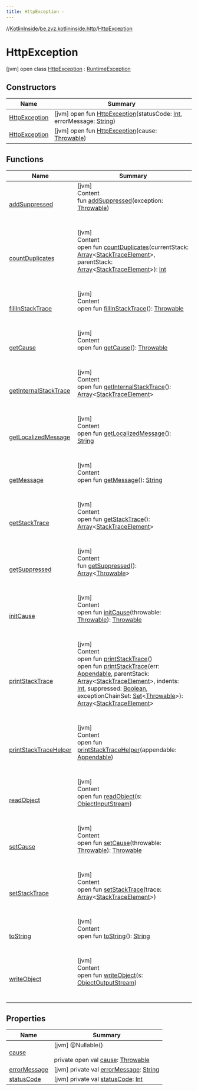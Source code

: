```yaml
---
title: HttpException -
---
```

//[KotlinInside](../../index.md)/[be.zvz.kotlininside.http](../index.md)/[HttpException](index.md)



# HttpException  
 [jvm] open class [HttpException](index.md) : [RuntimeException](https://docs.oracle.com/javase/7/docs/api/java/lang/RuntimeException.html)   


## Constructors  
  
|  Name|  Summary| 
|---|---|
| <a name="be.zvz.kotlininside.http/HttpException/HttpException/#int#java.lang.String/PointingToDeclaration/"></a>[HttpException](-http-exception.md)| <a name="be.zvz.kotlininside.http/HttpException/HttpException/#int#java.lang.String/PointingToDeclaration/"></a> [jvm] open fun [HttpException](-http-exception.md)(statusCode: [Int](https://kotlinlang.org/api/latest/jvm/stdlib/kotlin/-int/index.html), errorMessage: [String](https://docs.oracle.com/javase/7/docs/api/java/lang/String.html))   <br>
| <a name="be.zvz.kotlininside.http/HttpException/HttpException/#java.lang.Throwable/PointingToDeclaration/"></a>[HttpException](-http-exception.md)| <a name="be.zvz.kotlininside.http/HttpException/HttpException/#java.lang.Throwable/PointingToDeclaration/"></a> [jvm] open fun [HttpException](-http-exception.md)(cause: [Throwable](https://docs.oracle.com/javase/7/docs/api/java/lang/Throwable.html))   <br>


## Functions  
  
|  Name|  Summary| 
|---|---|
| <a name="java.lang/Throwable/addSuppressed/#java.lang.Throwable/PointingToDeclaration/"></a>[addSuppressed](../-http-request/-http-request-exception/index.md#%5Bjava.lang%2FThrowable%2FaddSuppressed%2F%23java.lang.Throwable%2FPointingToDeclaration%2F%5D%2FFunctions%2F-1231821796)| <a name="java.lang/Throwable/addSuppressed/#java.lang.Throwable/PointingToDeclaration/"></a>[jvm]  <br>Content  <br>fun [addSuppressed](../-http-request/-http-request-exception/index.md#%5Bjava.lang%2FThrowable%2FaddSuppressed%2F%23java.lang.Throwable%2FPointingToDeclaration%2F%5D%2FFunctions%2F-1231821796)(exception: [Throwable](https://docs.oracle.com/javase/7/docs/api/java/lang/Throwable.html))  <br><br><br>
| <a name="java.lang/Throwable/countDuplicates/#java.lang.StackTraceElement[]#java.lang.StackTraceElement[]/PointingToDeclaration/"></a>[countDuplicates](../-http-request/-http-request-exception/index.md#%5Bjava.lang%2FThrowable%2FcountDuplicates%2F%23java.lang.StackTraceElement%5B%5D%23java.lang.StackTraceElement%5B%5D%2FPointingToDeclaration%2F%5D%2FFunctions%2F-1231821796)| <a name="java.lang/Throwable/countDuplicates/#java.lang.StackTraceElement[]#java.lang.StackTraceElement[]/PointingToDeclaration/"></a>[jvm]  <br>Content  <br>open fun [countDuplicates](../-http-request/-http-request-exception/index.md#%5Bjava.lang%2FThrowable%2FcountDuplicates%2F%23java.lang.StackTraceElement%5B%5D%23java.lang.StackTraceElement%5B%5D%2FPointingToDeclaration%2F%5D%2FFunctions%2F-1231821796)(currentStack: [Array](https://kotlinlang.org/api/latest/jvm/stdlib/kotlin/-array/index.html)<[StackTraceElement](https://docs.oracle.com/javase/7/docs/api/java/lang/StackTraceElement.html)>, parentStack: [Array](https://kotlinlang.org/api/latest/jvm/stdlib/kotlin/-array/index.html)<[StackTraceElement](https://docs.oracle.com/javase/7/docs/api/java/lang/StackTraceElement.html)>): [Int](https://kotlinlang.org/api/latest/jvm/stdlib/kotlin/-int/index.html)  <br><br><br>
| <a name="java.lang/Throwable/fillInStackTrace/#/PointingToDeclaration/"></a>[fillInStackTrace](../-http-request/-http-request-exception/index.md#%5Bjava.lang%2FThrowable%2FfillInStackTrace%2F%23%2FPointingToDeclaration%2F%5D%2FFunctions%2F-1231821796)| <a name="java.lang/Throwable/fillInStackTrace/#/PointingToDeclaration/"></a>[jvm]  <br>Content  <br>open fun [fillInStackTrace](../-http-request/-http-request-exception/index.md#%5Bjava.lang%2FThrowable%2FfillInStackTrace%2F%23%2FPointingToDeclaration%2F%5D%2FFunctions%2F-1231821796)(): [Throwable](https://docs.oracle.com/javase/7/docs/api/java/lang/Throwable.html)  <br><br><br>
| <a name="java.lang/Throwable/getCause/#/PointingToDeclaration/"></a>[getCause](../-http-request/-http-request-exception/index.md#%5Bjava.lang%2FThrowable%2FgetCause%2F%23%2FPointingToDeclaration%2F%5D%2FFunctions%2F-1231821796)| <a name="java.lang/Throwable/getCause/#/PointingToDeclaration/"></a>[jvm]  <br>Content  <br>open fun [getCause](../-http-request/-http-request-exception/index.md#%5Bjava.lang%2FThrowable%2FgetCause%2F%23%2FPointingToDeclaration%2F%5D%2FFunctions%2F-1231821796)(): [Throwable](https://docs.oracle.com/javase/7/docs/api/java/lang/Throwable.html)  <br><br><br>
| <a name="java.lang/Throwable/getInternalStackTrace/#/PointingToDeclaration/"></a>[getInternalStackTrace](../-http-request/-http-request-exception/index.md#%5Bjava.lang%2FThrowable%2FgetInternalStackTrace%2F%23%2FPointingToDeclaration%2F%5D%2FFunctions%2F-1231821796)| <a name="java.lang/Throwable/getInternalStackTrace/#/PointingToDeclaration/"></a>[jvm]  <br>Content  <br>open fun [getInternalStackTrace](../-http-request/-http-request-exception/index.md#%5Bjava.lang%2FThrowable%2FgetInternalStackTrace%2F%23%2FPointingToDeclaration%2F%5D%2FFunctions%2F-1231821796)(): [Array](https://kotlinlang.org/api/latest/jvm/stdlib/kotlin/-array/index.html)<[StackTraceElement](https://docs.oracle.com/javase/7/docs/api/java/lang/StackTraceElement.html)>  <br><br><br>
| <a name="java.lang/Throwable/getLocalizedMessage/#/PointingToDeclaration/"></a>[getLocalizedMessage](../-http-request/-http-request-exception/index.md#%5Bjava.lang%2FThrowable%2FgetLocalizedMessage%2F%23%2FPointingToDeclaration%2F%5D%2FFunctions%2F-1231821796)| <a name="java.lang/Throwable/getLocalizedMessage/#/PointingToDeclaration/"></a>[jvm]  <br>Content  <br>open fun [getLocalizedMessage](../-http-request/-http-request-exception/index.md#%5Bjava.lang%2FThrowable%2FgetLocalizedMessage%2F%23%2FPointingToDeclaration%2F%5D%2FFunctions%2F-1231821796)(): [String](https://docs.oracle.com/javase/7/docs/api/java/lang/String.html)  <br><br><br>
| <a name="java.lang/Throwable/getMessage/#/PointingToDeclaration/"></a>[getMessage](../-http-request/-http-request-exception/index.md#%5Bjava.lang%2FThrowable%2FgetMessage%2F%23%2FPointingToDeclaration%2F%5D%2FFunctions%2F-1231821796)| <a name="java.lang/Throwable/getMessage/#/PointingToDeclaration/"></a>[jvm]  <br>Content  <br>open fun [getMessage](../-http-request/-http-request-exception/index.md#%5Bjava.lang%2FThrowable%2FgetMessage%2F%23%2FPointingToDeclaration%2F%5D%2FFunctions%2F-1231821796)(): [String](https://docs.oracle.com/javase/7/docs/api/java/lang/String.html)  <br><br><br>
| <a name="java.lang/Throwable/getStackTrace/#/PointingToDeclaration/"></a>[getStackTrace](../-http-request/-http-request-exception/index.md#%5Bjava.lang%2FThrowable%2FgetStackTrace%2F%23%2FPointingToDeclaration%2F%5D%2FFunctions%2F-1231821796)| <a name="java.lang/Throwable/getStackTrace/#/PointingToDeclaration/"></a>[jvm]  <br>Content  <br>open fun [getStackTrace](../-http-request/-http-request-exception/index.md#%5Bjava.lang%2FThrowable%2FgetStackTrace%2F%23%2FPointingToDeclaration%2F%5D%2FFunctions%2F-1231821796)(): [Array](https://kotlinlang.org/api/latest/jvm/stdlib/kotlin/-array/index.html)<[StackTraceElement](https://docs.oracle.com/javase/7/docs/api/java/lang/StackTraceElement.html)>  <br><br><br>
| <a name="java.lang/Throwable/getSuppressed/#/PointingToDeclaration/"></a>[getSuppressed](../-http-request/-http-request-exception/index.md#%5Bjava.lang%2FThrowable%2FgetSuppressed%2F%23%2FPointingToDeclaration%2F%5D%2FFunctions%2F-1231821796)| <a name="java.lang/Throwable/getSuppressed/#/PointingToDeclaration/"></a>[jvm]  <br>Content  <br>fun [getSuppressed](../-http-request/-http-request-exception/index.md#%5Bjava.lang%2FThrowable%2FgetSuppressed%2F%23%2FPointingToDeclaration%2F%5D%2FFunctions%2F-1231821796)(): [Array](https://kotlinlang.org/api/latest/jvm/stdlib/kotlin/-array/index.html)<[Throwable](https://docs.oracle.com/javase/7/docs/api/java/lang/Throwable.html)>  <br><br><br>
| <a name="java.lang/Throwable/initCause/#java.lang.Throwable/PointingToDeclaration/"></a>[initCause](../-http-request/-http-request-exception/index.md#%5Bjava.lang%2FThrowable%2FinitCause%2F%23java.lang.Throwable%2FPointingToDeclaration%2F%5D%2FFunctions%2F-1231821796)| <a name="java.lang/Throwable/initCause/#java.lang.Throwable/PointingToDeclaration/"></a>[jvm]  <br>Content  <br>open fun [initCause](../-http-request/-http-request-exception/index.md#%5Bjava.lang%2FThrowable%2FinitCause%2F%23java.lang.Throwable%2FPointingToDeclaration%2F%5D%2FFunctions%2F-1231821796)(throwable: [Throwable](https://docs.oracle.com/javase/7/docs/api/java/lang/Throwable.html)): [Throwable](https://docs.oracle.com/javase/7/docs/api/java/lang/Throwable.html)  <br><br><br>
| <a name="java.lang/Throwable/printStackTrace/#/PointingToDeclaration/"></a>[printStackTrace](../-http-request/-http-request-exception/index.md#%5Bjava.lang%2FThrowable%2FprintStackTrace%2F%23%2FPointingToDeclaration%2F%5D%2FFunctions%2F-1231821796)| <a name="java.lang/Throwable/printStackTrace/#/PointingToDeclaration/"></a>[jvm]  <br>Content  <br>open fun [printStackTrace](../-http-request/-http-request-exception/index.md#%5Bjava.lang%2FThrowable%2FprintStackTrace%2F%23%2FPointingToDeclaration%2F%5D%2FFunctions%2F-1231821796)()  <br>open fun [printStackTrace](../-http-request/-http-request-exception/index.md#%5Bjava.lang%2FThrowable%2FprintStackTrace%2F%23java.lang.Appendable%23java.lang.StackTraceElement%5B%5D%23int%23boolean%23java.util.Set%3Cjava.lang.Throwable%3E%2FPointingToDeclaration%2F%5D%2FFunctions%2F-1231821796)(err: [Appendable](https://docs.oracle.com/javase/7/docs/api/java/lang/Appendable.html), parentStack: [Array](https://kotlinlang.org/api/latest/jvm/stdlib/kotlin/-array/index.html)<[StackTraceElement](https://docs.oracle.com/javase/7/docs/api/java/lang/StackTraceElement.html)>, indents: [Int](https://kotlinlang.org/api/latest/jvm/stdlib/kotlin/-int/index.html), suppressed: [Boolean](https://kotlinlang.org/api/latest/jvm/stdlib/kotlin/-boolean/index.html), exceptionChainSet: [Set](https://docs.oracle.com/javase/7/docs/api/java/util/Set.html)<[Throwable](https://docs.oracle.com/javase/7/docs/api/java/lang/Throwable.html)>): [Array](https://kotlinlang.org/api/latest/jvm/stdlib/kotlin/-array/index.html)<[StackTraceElement](https://docs.oracle.com/javase/7/docs/api/java/lang/StackTraceElement.html)>  <br><br><br>
| <a name="java.lang/Throwable/printStackTraceHelper/#java.lang.Appendable/PointingToDeclaration/"></a>[printStackTraceHelper](../-http-request/-http-request-exception/index.md#%5Bjava.lang%2FThrowable%2FprintStackTraceHelper%2F%23java.lang.Appendable%2FPointingToDeclaration%2F%5D%2FFunctions%2F-1231821796)| <a name="java.lang/Throwable/printStackTraceHelper/#java.lang.Appendable/PointingToDeclaration/"></a>[jvm]  <br>Content  <br>open fun [printStackTraceHelper](../-http-request/-http-request-exception/index.md#%5Bjava.lang%2FThrowable%2FprintStackTraceHelper%2F%23java.lang.Appendable%2FPointingToDeclaration%2F%5D%2FFunctions%2F-1231821796)(appendable: [Appendable](https://docs.oracle.com/javase/7/docs/api/java/lang/Appendable.html))  <br><br><br>
| <a name="java.lang/Throwable/readObject/#java.io.ObjectInputStream/PointingToDeclaration/"></a>[readObject](../-http-request/-http-request-exception/index.md#%5Bjava.lang%2FThrowable%2FreadObject%2F%23java.io.ObjectInputStream%2FPointingToDeclaration%2F%5D%2FFunctions%2F-1231821796)| <a name="java.lang/Throwable/readObject/#java.io.ObjectInputStream/PointingToDeclaration/"></a>[jvm]  <br>Content  <br>open fun [readObject](../-http-request/-http-request-exception/index.md#%5Bjava.lang%2FThrowable%2FreadObject%2F%23java.io.ObjectInputStream%2FPointingToDeclaration%2F%5D%2FFunctions%2F-1231821796)(s: [ObjectInputStream](https://docs.oracle.com/javase/7/docs/api/java/io/ObjectInputStream.html))  <br><br><br>
| <a name="java.lang/Throwable/setCause/#java.lang.Throwable/PointingToDeclaration/"></a>[setCause](../-http-request/-http-request-exception/index.md#%5Bjava.lang%2FThrowable%2FsetCause%2F%23java.lang.Throwable%2FPointingToDeclaration%2F%5D%2FFunctions%2F-1231821796)| <a name="java.lang/Throwable/setCause/#java.lang.Throwable/PointingToDeclaration/"></a>[jvm]  <br>Content  <br>open fun [setCause](../-http-request/-http-request-exception/index.md#%5Bjava.lang%2FThrowable%2FsetCause%2F%23java.lang.Throwable%2FPointingToDeclaration%2F%5D%2FFunctions%2F-1231821796)(throwable: [Throwable](https://docs.oracle.com/javase/7/docs/api/java/lang/Throwable.html)): [Throwable](https://docs.oracle.com/javase/7/docs/api/java/lang/Throwable.html)  <br><br><br>
| <a name="java.lang/Throwable/setStackTrace/#java.lang.StackTraceElement[]/PointingToDeclaration/"></a>[setStackTrace](../-http-request/-http-request-exception/index.md#%5Bjava.lang%2FThrowable%2FsetStackTrace%2F%23java.lang.StackTraceElement%5B%5D%2FPointingToDeclaration%2F%5D%2FFunctions%2F-1231821796)| <a name="java.lang/Throwable/setStackTrace/#java.lang.StackTraceElement[]/PointingToDeclaration/"></a>[jvm]  <br>Content  <br>open fun [setStackTrace](../-http-request/-http-request-exception/index.md#%5Bjava.lang%2FThrowable%2FsetStackTrace%2F%23java.lang.StackTraceElement%5B%5D%2FPointingToDeclaration%2F%5D%2FFunctions%2F-1231821796)(trace: [Array](https://kotlinlang.org/api/latest/jvm/stdlib/kotlin/-array/index.html)<[StackTraceElement](https://docs.oracle.com/javase/7/docs/api/java/lang/StackTraceElement.html)>)  <br><br><br>
| <a name="java.lang/Throwable/toString/#/PointingToDeclaration/"></a>[toString](../-http-request/-http-request-exception/index.md#%5Bjava.lang%2FThrowable%2FtoString%2F%23%2FPointingToDeclaration%2F%5D%2FFunctions%2F-1231821796)| <a name="java.lang/Throwable/toString/#/PointingToDeclaration/"></a>[jvm]  <br>Content  <br>open fun [toString](../-http-request/-http-request-exception/index.md#%5Bjava.lang%2FThrowable%2FtoString%2F%23%2FPointingToDeclaration%2F%5D%2FFunctions%2F-1231821796)(): [String](https://docs.oracle.com/javase/7/docs/api/java/lang/String.html)  <br><br><br>
| <a name="java.lang/Throwable/writeObject/#java.io.ObjectOutputStream/PointingToDeclaration/"></a>[writeObject](../-http-request/-http-request-exception/index.md#%5Bjava.lang%2FThrowable%2FwriteObject%2F%23java.io.ObjectOutputStream%2FPointingToDeclaration%2F%5D%2FFunctions%2F-1231821796)| <a name="java.lang/Throwable/writeObject/#java.io.ObjectOutputStream/PointingToDeclaration/"></a>[jvm]  <br>Content  <br>open fun [writeObject](../-http-request/-http-request-exception/index.md#%5Bjava.lang%2FThrowable%2FwriteObject%2F%23java.io.ObjectOutputStream%2FPointingToDeclaration%2F%5D%2FFunctions%2F-1231821796)(s: [ObjectOutputStream](https://docs.oracle.com/javase/7/docs/api/java/io/ObjectOutputStream.html))  <br><br><br>


## Properties  
  
|  Name|  Summary| 
|---|---|
| <a name="be.zvz.kotlininside.http/HttpException/cause/#/PointingToDeclaration/"></a>[cause](cause.md)| <a name="be.zvz.kotlininside.http/HttpException/cause/#/PointingToDeclaration/"></a> [jvm] @Nullable()  <br>  <br>private open val [cause](cause.md): [Throwable](https://docs.oracle.com/javase/7/docs/api/java/lang/Throwable.html)   <br>
| <a name="be.zvz.kotlininside.http/HttpException/errorMessage/#/PointingToDeclaration/"></a>[errorMessage](error-message.md)| <a name="be.zvz.kotlininside.http/HttpException/errorMessage/#/PointingToDeclaration/"></a> [jvm] private val [errorMessage](error-message.md): [String](https://docs.oracle.com/javase/7/docs/api/java/lang/String.html)   <br>
| <a name="be.zvz.kotlininside.http/HttpException/statusCode/#/PointingToDeclaration/"></a>[statusCode](status-code.md)| <a name="be.zvz.kotlininside.http/HttpException/statusCode/#/PointingToDeclaration/"></a> [jvm] private val [statusCode](status-code.md): [Int](https://kotlinlang.org/api/latest/jvm/stdlib/kotlin/-int/index.html)   <br>

